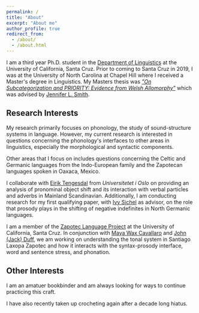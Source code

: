 ```yaml
---
permalink: /
title: "About"
excerpt: "About me"
author_profile: true
redirect_from: 
  - /about/
  - /about.html
---
```


I am a third year Ph.D. student in the [Department of Linguistics](https://linguistics.ucsc.edu/) at the University of California, Santa Cruz. Prior to coming to Santa Cruz in 2019, I was at the University of North Carolina at Chapel Hill where I received a Master's degree in Linguistics. My Masters thesis was *["On Subcategorization and PRIORITY: Evidence from Welsh Allomorphy"](https://doi.org/10.17615/td9g-v269)* which was advised by [Jennifer L. Smith](https://users.castle.unc.edu/~jlsmith/).

## Research Interests

My research primarily focuses on phonology, the study of sound-structure systems in language. However, my current research is interested in questions concerning the phonology's interfaces to other areas in linguistics, especially the morphological and syntactic components.

Other areas that I focus on includes questions concerning the Celtic and Germanic languages from the Indo-European family and the Zapotecan languages spoken in Oaxaca, Mexico.

I collaborate with [Eirik Tengesdal](https://www.hf.uio.no/iln/english/people/aca/scandinavian-languages/temporary/eirikten/) from *Universitetet i Oslo* on providing an analysis of pronominal object shift and its interaction with verbal particles and adverbs in Mainland Scandinavian. Additionally, I am conducting research for my first qualifying paper, with [Ivy Sichel](https://ivysichel.sites.ucsc.edu/) as advisor, on the role that prosody plays in the shifting of negative indefinites in North Germanic languages.

I am a member of the [Zapotec Language Project](http://zapotec.ucsc.edu/) at the University of California, Santa Cruz. In conjunction with [Maya Wax Cavallaro](https://waxcavallaro.sites.ucsc.edu/) and [John (Jack) Duff](https://people.ucsc.edu/~jduff/), we am working on understanding the tonal system in Santiago Laxopa Zapotec and how it interacts with the syntax-prosody interface, word and sentence stress, and phonation. 

## Other Interests

I am an amatuer bookbinder and am always looking for ways to continue practicing this craft. 

I have also recently taken up crocheting again after a decade long hiatus. 
